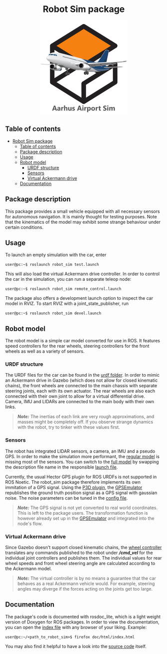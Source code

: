 <div align="center">

# Robot Sim package

![Aarhus logo](/media/logo_small.png "Aarhus airport sim logo")
</div>

## Table of contents  

- [Robot Sim package](#robot-sim-package)
  * [Table of contents](#table-of-contents)
  * [Package description](#package-description)
  * [Usage](#usage)
  * [Robot model](#robot-model)
    + [URDF structure](#urdf-structure)
    + [Sensors](#sensors)
    + [Virtual Ackermann drive](#virtual-ackermann-drive)
  * [Documentation](#documentation)

## Package description

This package provides a small vehicle equipped with all necessary sensors for autonomous navigation. It is mainly thought for testing purposes. Note that the kinematics of the model may exhibit some strange behaviour under certain conditions.

## Usage

To launch an empty simulation with the car, enter
```console
user@pc:~$ roslaunch robot_sim test.launch
```
This will also load the virtual Ackermann drive controller. In order to control the car in the simulation, you can run a separate teleop node:
```console
user@pc:~$ roslaunch robot_sim remote_control.launch
```

The package also offers a development launch option to inspect the car model in RVIZ. To start RVIZ with a joint_state_publisher, run
```console
user@pc:~$ roslaunch robot_sim devel.launch
```

## Robot model

The robot model is a simple car model converted for use in ROS. It features speed controllers for the rear wheels, steering controllers for the front wheels as well as a variety of sensors.

### URDF structure

The URDF files for the car can be found in the [urdf folder](/robot_sim/urdf/). In order to mimic an Ackermann drive in Gazebo (which does not allow for closed kinematic chains), the front wheels are connected to the main chassis with separate steering joints, each with its own actuator. The rear wheels are also each connected with their own joint to allow for a virtual differential drive. Camera, IMU and LIDARs are connected to the main body with their own links. 

> **_Note:_** The inertias of each link are very rough approximations, and masses might be completely off. If you observe strange dynamics with the robot, try to tinker with these values first.

### Sensors

The robot has integrated LIDAR sensors, a camera, an IMU and a pseudo GPS. In order to make the simulation more performant, the [regular model](/robot_sim/urdf/tas_car.urdf.xacro) is missing most of the sensors. You can switch to the [full model](/robot_sim/urdf/tas_car_full.urdf.xacro) by swapping the description file name in the responsible [launch file](/robot_sim/launch/description.launch).  

Currently, the usual Hector GPS plugin for ROS URDFs is not supported in ROS Noetic. The robot_sim package therefore implements its own immitation of a GPS signal. Using the [P3D plugin](http://gazebosim.org/tutorials?tut=ros_gzplugins#P3D(3DPositionInterfaceforGroundTruth)), the [GPSEmulator](/robot_sim/src/gps_emulator.py) republishes the ground truth position signal as a GPS signal with gaussian noise. The noise parameters can be tuned in the [config file](/robot_sim/config/gps_emulator.yaml). 
>**_Note:_** The GPS signal is not yet converted to real world coordinates. This is left to the package users. The transformation function is however already set up in the [GPSEmulator](/robot_sim/src/gps_emulator.py) and integrated into the node's flow. 

### Virtual Ackermann drive

Since Gazebo doesn't support closed kinematic chains, the [wheel controller](/robot_sim/src/wheel_controller.py) translates any commands published to the robot under **_/cmd_vel_** for the individual joint controllers and publishes them. The individual values for rear wheel speeds and front wheel steering angle are calculated according to the Ackermann model.
>**_Note:_** The virtual controller is by no means a guarantee that the car behaves as a real Ackermann vehicle would. For example, steering angles may diverge if the forces acting on the joints get too large.

## Documentation

The package's code is documented with rosdoc_lite, which is a light weight version of Doxygen for ROS packages. In order to view the documentation, you can open the [index file](/robot_sim/doc/html/index.html) with any browser of your liking. Example: 
```console
user@pc:~/<path_to_robot_sim>$ firefox doc/html/index.html
```

You may also find it helpful to have a look into the [source code](/robot_sim/src) itself.
